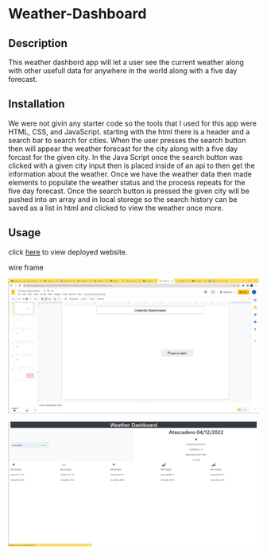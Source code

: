 # Weather-Dashboard

## Description

This weather dashbord app will let a user see the current weather along with other usefull data for anywhere in the world along with a five day forecast.

## Installation

We were not givin any starter code so the tools that I used for this app were HTML, CSS, and JavaScript. starting with the html there is a header and a search bar to search for cities. When the user presses the search button then will appear the weather forecast for the city along with a five day forcast for the given city. In the Java Script once the search button was clicked with a given city input then is placed inside of an api to then get the information about the weather. Once we have the weather data then made elements to populate the weather status and the process repeats for the five day forecast. Once the search button is pressed the given city will be pushed into an array and in local storege so the search history can be saved as a list in html and clicked to view the weather once more.

## Usage

click [here](https://alex-h1.github.io/Weather-Dashboard/) to view deployed website.

wire frame

![alt text](/assets/Screenshot%202022-04-11%20121321.jpg)

![alt text](/assets/Screenshot%202022-04-12%20162149.jpg)
